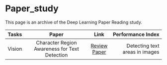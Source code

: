 # Paper_study
This page is an archive of the Deep Learning Paper Reading study.
 
| Tasks | Paper | Link| Performance Index|
|:---------------|:-------------:|:-------------:|-------------:|
| Vision | Character Region Awareness for Text Detection |[Review]() <br> [Paper](https://arxiv.org/pdf/1904.01941.pdf)| Detecting text areas in images |
